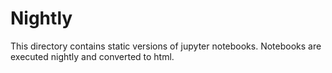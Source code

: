 # Nightly

This directory contains static versions of jupyter notebooks. Notebooks are executed nightly and converted to html.
